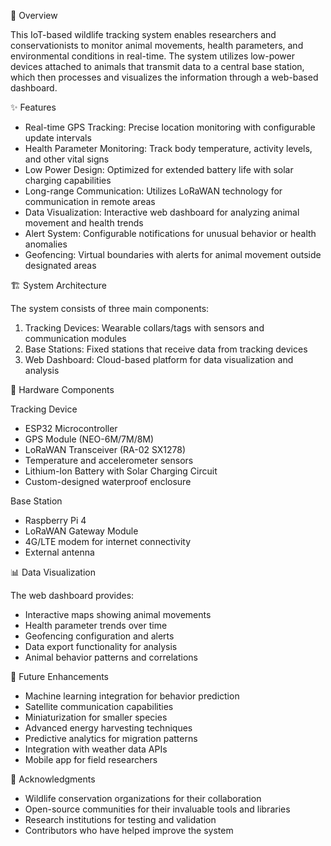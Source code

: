 



🌟 Overview

This IoT-based wildlife tracking system enables researchers and conservationists to monitor animal movements, health parameters, and environmental conditions in real-time. The system utilizes low-power devices attached to animals that transmit data to a central base station, which then processes and visualizes the information through a web-based dashboard.

 ✨ Features

- Real-time GPS Tracking: Precise location monitoring with configurable update intervals
- Health Parameter Monitoring: Track body temperature, activity levels, and other vital signs
- Low Power Design: Optimized for extended battery life with solar charging capabilities
- Long-range Communication: Utilizes LoRaWAN technology for communication in remote areas
- Data Visualization: Interactive web dashboard for analyzing animal movement and health trends
- Alert System: Configurable notifications for unusual behavior or health anomalies
- Geofencing: Virtual boundaries with alerts for animal movement outside designated areas

 🏗 System Architecture

The system consists of three main components:

1. Tracking Devices: Wearable collars/tags with sensors and communication modules
2. Base Stations: Fixed stations that receive data from tracking devices
3. Web Dashboard: Cloud-based platform for data visualization and analysis



🔧 Hardware Components

 Tracking Device
- ESP32 Microcontroller
- GPS Module (NEO-6M/7M/8M)
- LoRaWAN Transceiver (RA-02 SX1278)
- Temperature and accelerometer sensors
- Lithium-Ion Battery with Solar Charging Circuit
- Custom-designed waterproof enclosure

 Base Station
- Raspberry Pi 4
- LoRaWAN Gateway Module
- 4G/LTE modem for internet connectivity
- External antenna

 📊 Data Visualization

The web dashboard provides:

- Interactive maps showing animal movements
- Health parameter trends over time
- Geofencing configuration and alerts
- Data export functionality for analysis
- Animal behavior patterns and correlations

 🔮 Future Enhancements

-  Machine learning integration for behavior prediction
-  Satellite communication capabilities
-  Miniaturization for smaller species
-  Advanced energy harvesting techniques
-  Predictive analytics for migration patterns
-  Integration with weather data APIs
-  Mobile app for field researchers

🙏 Acknowledgments

- Wildlife conservation organizations for their collaboration
- Open-source communities for their invaluable tools and libraries
- Research institutions for testing and validation
- Contributors who have helped improve the system

